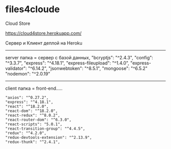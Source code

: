 # files4cloude

Cloud Store

https://cloud4store.herokuapp.com/

Сервер и Клиент деплой на Heroku

------------------------------------
server папка = сервер с базой данных,
        "bcryptjs": "^2.4.3",
        "config": "^3.3.7",
        "express": "^4.18.1",
        "express-fileupload": "^1.4.0",
        "express-validator": "^6.14.2",
        "jsonwebtoken": "^8.5.1",
        "mongoose": "^6.5.2"
        "nodemon": "^2.0.19"
         
------------------------------------
client папка = front-end..... 

    "axios": "^0.27.2",
    "express": "^4.18.1",
    "react": "^18.2.0",
    "react-dom": "^18.2.0",
    "react-redux": "^8.0.2",
    "react-router-dom": "^6.3.0",
    "react-scripts": "5.0.1",
    "react-transition-group": "^4.4.5",
    "redux": "^4.2.0",
    "redux-devtools-extension": "^2.13.9",
    "redux-thunk": "^2.4.1",
  
